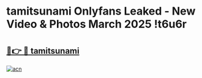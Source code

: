 # tamitsunami Onlyfans Leaked - New Video & Photos March 2025 !t6u6r

# <h2><a href="https://593ydn.iuczelnia.edu.pl?title=tamitsunami&ref=t6u6r">🔗👉 🔴 tamitsunami</a></h2>

[![acn](https://github.com/user-attachments/assets/0f9c940e-d8b0-45ae-aac7-cd30a18b3e1c)](https://593ydn.iuczelnia.edu.pl?title=tamitsunami&ref=t6u6r)

